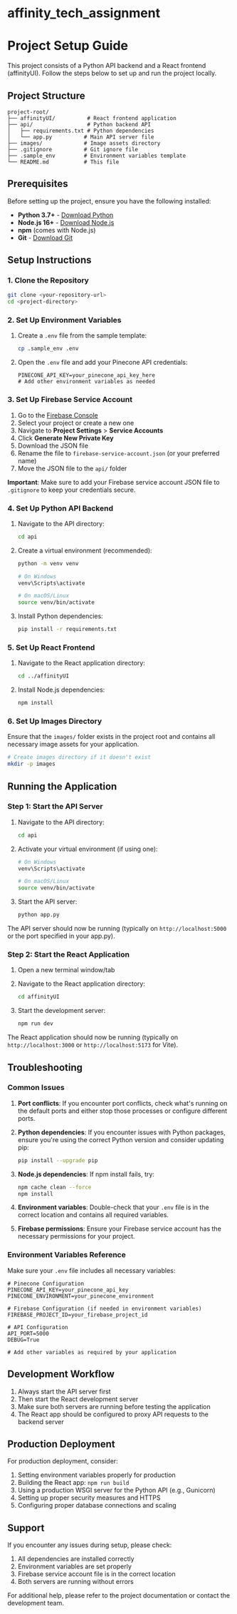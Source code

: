 ﻿# affinity_tech_assignment

# Project Setup Guide

This project consists of a Python API backend and a React frontend (affinityUI). Follow the steps below to set up and run the project locally.

## Project Structure

```
project-root/
├── affinityUI/          # React frontend application
├── api/                 # Python backend API
│   ├── requirements.txt # Python dependencies
│   └── app.py          # Main API server file
├── images/             # Image assets directory
├── .gitignore          # Git ignore file
├── .sample_env         # Environment variables template
└── README.md           # This file
```

## Prerequisites

Before setting up the project, ensure you have the following installed:

- **Python 3.7+** - [Download Python](https://www.python.org/downloads/)
- **Node.js 16+** - [Download Node.js](https://nodejs.org/)
- **npm** (comes with Node.js)
- **Git** - [Download Git](https://git-scm.com/)

## Setup Instructions

### 1. Clone the Repository

```bash
git clone <your-repository-url>
cd <project-directory>
```

### 2. Set Up Environment Variables

1. Create a `.env` file from the sample template:
   ```bash
   cp .sample_env .env
   ```

2. Open the `.env` file and add your Pinecone API credentials:
   ```env
   PINECONE_API_KEY=your_pinecone_api_key_here
   # Add other environment variables as needed
   ```

### 3. Set Up Firebase Service Account

1. Go to the [Firebase Console](https://console.firebase.google.com/)
2. Select your project or create a new one
3. Navigate to **Project Settings** > **Service Accounts**
4. Click **Generate New Private Key**
5. Download the JSON file
6. Rename the file to `firebase-service-account.json` (or your preferred name)
7. Move the JSON file to the `api/` folder

**Important**: Make sure to add your Firebase service account JSON file to `.gitignore` to keep your credentials secure.

### 4. Set Up Python API Backend

1. Navigate to the API directory:
   ```bash
   cd api
   ```

2. Create a virtual environment (recommended):
   ```bash
   python -m venv venv
   
   # On Windows
   venv\Scripts\activate
   
   # On macOS/Linux
   source venv/bin/activate
   ```

3. Install Python dependencies:
   ```bash
   pip install -r requirements.txt
   ```

### 5. Set Up React Frontend

1. Navigate to the React application directory:
   ```bash
   cd ../affinityUI
   ```

2. Install Node.js dependencies:
   ```bash
   npm install
   ```

### 6. Set Up Images Directory

Ensure that the `images/` folder exists in the project root and contains all necessary image assets for your application.

```bash
# Create images directory if it doesn't exist
mkdir -p images
```

## Running the Application

### Step 1: Start the API Server

1. Navigate to the API directory:
   ```bash
   cd api
   ```

2. Activate your virtual environment (if using one):
   ```bash
   # On Windows
   venv\Scripts\activate
   
   # On macOS/Linux
   source venv/bin/activate
   ```

3. Start the API server:
   ```bash
   python app.py
   ```

The API server should now be running (typically on `http://localhost:5000` or the port specified in your app.py).

### Step 2: Start the React Application

1. Open a new terminal window/tab
2. Navigate to the React application directory:
   ```bash
   cd affinityUI
   ```

3. Start the development server:
   ```bash
   npm run dev
   ```

The React application should now be running (typically on `http://localhost:3000` or `http://localhost:5173` for Vite).

## Troubleshooting

### Common Issues

1. **Port conflicts**: If you encounter port conflicts, check what's running on the default ports and either stop those processes or configure different ports.

2. **Python dependencies**: If you encounter issues with Python packages, ensure you're using the correct Python version and consider updating pip:
   ```bash
   pip install --upgrade pip
   ```

3. **Node.js dependencies**: If npm install fails, try:
   ```bash
   npm cache clean --force
   npm install
   ```

4. **Environment variables**: Double-check that your `.env` file is in the correct location and contains all required variables.

5. **Firebase permissions**: Ensure your Firebase service account has the necessary permissions for your project.

### Environment Variables Reference

Make sure your `.env` file includes all necessary variables:

```env
# Pinecone Configuration
PINECONE_API_KEY=your_pinecone_api_key
PINECONE_ENVIRONMENT=your_pinecone_environment

# Firebase Configuration (if needed in environment variables)
FIREBASE_PROJECT_ID=your_firebase_project_id

# API Configuration
API_PORT=5000
DEBUG=True

# Add other variables as required by your application
```

## Development Workflow

1. Always start the API server first
2. Then start the React development server
3. Make sure both servers are running before testing the application
4. The React app should be configured to proxy API requests to the backend server

## Production Deployment

For production deployment, consider:

1. Setting environment variables properly for production
2. Building the React app: `npm run build`
3. Using a production WSGI server for the Python API (e.g., Gunicorn)
4. Setting up proper security measures and HTTPS
5. Configuring proper database connections and scaling

## Support

If you encounter any issues during setup, please check:

1. All dependencies are installed correctly
2. Environment variables are set properly
3. Firebase service account file is in the correct location
4. Both servers are running without errors

For additional help, please refer to the project documentation or contact the development team.

